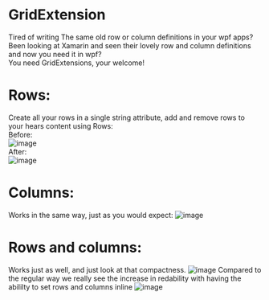 # GridExtension
Tired of writing The same old row or column definitions in your wpf apps?  
Been looking at Xamarin and seen their lovely row and column definitions and now you need it in wpf?  
You need GridExtensions, your welcome!

# Rows:
Create all your rows in a single string attribute, add and remove rows to your hears content using Rows:  
Before:  
![image](https://user-images.githubusercontent.com/1180191/112758972-43a96f80-8ff1-11eb-98e3-a6183eecb99c.png)  
After:  
![image](https://user-images.githubusercontent.com/1180191/113489240-64773680-94c3-11eb-91b9-7cd4f66feb00.png)


# Columns:
Works in the same way, just as you would expect:
![image](https://user-images.githubusercontent.com/1180191/112761595-478ebf00-8ffc-11eb-9c82-c1694a3afe25.png)  

# Rows and columns:  
Works just as well, and just look at that compactness.
![image](https://user-images.githubusercontent.com/1180191/112761702-c552ca80-8ffc-11eb-8287-74446886e661.png) 
Compared to the regular way we really see the increase in redability with having the abililty to set rows and columns inline
![image](https://user-images.githubusercontent.com/1180191/112761839-617cd180-8ffd-11eb-825a-3c2dbf21c7c5.png)



